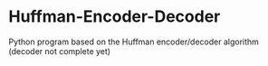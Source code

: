 # Huffman-Encoder-Decoder
Python program based on the Huffman encoder/decoder algorithm
(decoder not complete yet)
